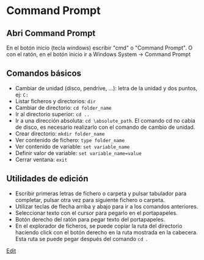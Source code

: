 # Command Prompt

## Abri Command Prompt

En el botón inicio (tecla windows) escribir "cmd" o "Command Prompt". O con el ratón, en el botón inicio ir a Windows System -> Command Prompt

## Comandos básicos
- Cambiar de unidad (disco, pendrive, ...): letra de la unidad y dos puntos, ej: `C:`  
- Listar ficheros y directorios: `dir`  
- Cambiar de directorio: `cd folder_name`  
- Ir al directorio superior: `cd ..`  
- Ir a una dirección absoluta: `cd \absolute_path`. El comando cd no cabia de disco, es necesario realizarlo con el comando de cambio de unidad.   
- Crear directorio: `mkdir folder_name`  
- Ver contenido de fichero: `type folder_name`  
- Ver contenido de variable: `set variable_name`  
- Definir valor de variable: `set variable_name=value`  
- Cerrar ventana: `exit`  

## Utilidades de edición
- Escribir primeras letras de fichero o carpeta y pulsar tabulador para completar, pulsar otra vez para siguiente fichero o carpeta.  
- Utilizar teclas de flecha arriba y abajo para ir a los comandos anteriores.  
- Seleccionar texto con el cursor para pegarlo en el portapapeles.  
- Botón derecho del ratón para pegar texto del portapapeles.  
- En el explorador de ficheros, se puede copiar la ruta del directorio haciendo click con el botón derecho en la ruta mostrada en la cabecera. Esta ruta se puede pegar después del comando `cd `.  



[Edit](https://github.com/nicolasserrano/CS/edit/master/Cmd.md)
<style>
div.container ul, div.container ol {
    padding-left: 1.4em;
}
</style>
